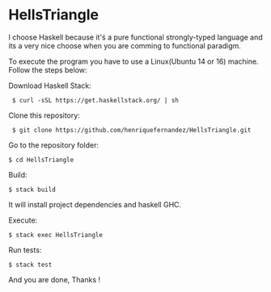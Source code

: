 # HellsTriangle

I choose Haskell because it'ś a pure functional strongly-typed language and its a very nice choose when you are comming to functional paradigm.

To execute the program you have to use a Linux(Ubuntu 14 or 16) machine. Follow the steps below:

Download Haskell Stack:

` 
$ curl -sSL https://get.haskellstack.org/ | sh
`

Clone this repository:

` 
$ git clone https://github.com/henriquefernandez/HellsTriangle.git
`

Go to the repository folder:

`
$ cd HellsTriangle
`

Build:

`
$ stack build
`

It will install project dependencies and haskell GHC.


Execute:

`
$ stack exec HellsTriangle
`

Run tests:

`
$ stack test 
`

And you are done, Thanks !
